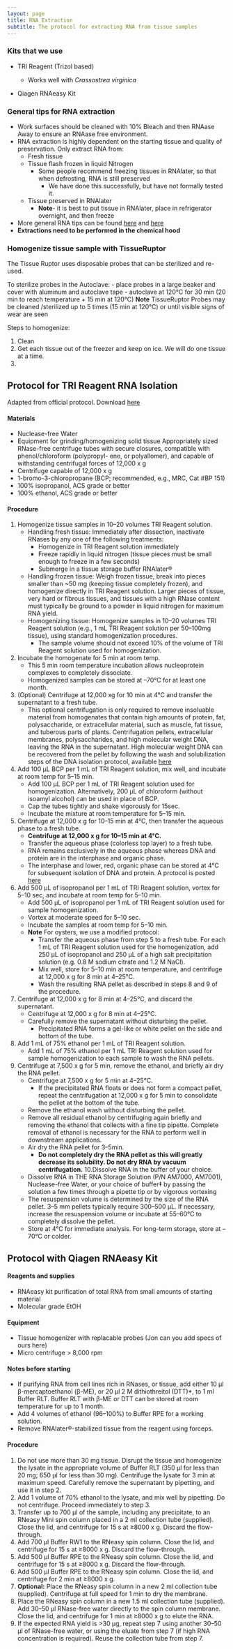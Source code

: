 ```yaml
---
layout: page
title: RNA Extraction
subtitle: The protocol for extracting RNA from tissue samples
---
```


### Kits that we use

* TRI Reagent (Trizol based)
	* Works well with *Crassostrea virginica*

* Qiagen RNAeasy Kit

### General tips for RNA extraction

* Work surfaces should be cleaned with 10% Bleach and then RNAase Away to ensure an RNAase free environment.
* RNA extraction is highly dependent on the starting tissue and quality of preservation.  Only extract RNA from:
	* Fresh tissue
	* Tissue flash frozen in liquid Nitrogen
		* Some people recommend freezing tissues in RNAlater, so that when defrosting, RNA is still preserved
			* We have done this successfully, but have not formally tested it.
	* Tissue preserved in RNAlater
		* **Note**- it is best to put tissue in RNAlater, place in refrigerator overnight, and then freeze
* More general RNA tips can be found [here](https://www.thermofisher.com/us/en/home/references/ambion-tech-support/nuclease-enzymes/general-articles/working-with-rna.html) and [here](https://www.thermofisher.com/us/en/home/references/ambion-tech-support/rna-isolation/general-articles/the-basics-rna-isolation.html)
* **Extractions need to be performed in the chemical hood**

### Homogenize tissue sample with TissueRuptor

The Tissue Ruptor uses disposable probes that can be sterilized and re-used.

To sterilize probes in the Autoclave:
	- place probes in a large beaker and cover with aluminum and autoclave tape
	- autoclave at 120°C for 30 min (20 min to reach temperature + 15 min at 120°C)
**Note** TissueRuptor Probes may be cleaned /sterilized up to 5 times (15 min at 120°C) or until visible signs of wear are seen

Steps to homogenize:
1. Clean 
2. Get each tissue out of the freezer and keep on ice. We will do one tissue at a time.
3. 



## Protocol for TRI Reagent RNA Isolation

Adapted from official protocol.  Download [here](http://depts.washington.edu/kellylab/wp-content/uploads/2013/06/Tri-Reagent-Protocol.pdf)

#### Materials
* Nuclease-free Water
* Equipment for grinding/homogenizing solid tissue Appropriately sized RNase-free centrifuge tubes with secure closures, compatible with phenol/chloroform (polypropyl- ene, or polyallomer), and capable of withstanding centrifugal forces of 12,000 x g
* Centrifuge capable of 12,000 x g
* 1-bromo-3-chloropropane (BCP; recommended, e.g., MRC, Cat #BP 151)
* 100% isopropanol, ACS grade or better
* 100% ethanol, ACS grade or better

#### Procedure

1.  Homogenize tissue samples in 10–20 volumes TRI Reagent solution.
	* Handling fresh tissue: Immediately after dissection, inactivate RNases by any one of the following treatments:
		* Homogenize in TRI Reagent solution immediately
		* Freeze rapidly in liquid nitrogen (tissue pieces must be small enough to freeze in a few seconds)
		* Submerge in a tissue storage buffer RNAlater® 
	* Handling frozen tissue: Weigh frozen tissue, break into pieces smaller than ~50 mg (keeping tissue completely frozen), and homogenize directly in TRI Reagent solution. Larger pieces of tissue, very hard or fibrous tissues, and tissues with a high RNase content must typically be ground to a powder in liquid nitrogen for maximum RNA yield.
	* Homogenizing tissue: Homogenize samples in 10–20 volumes TRI Reagent solution (e.g., 1 mL TRI Reagent solution per 50–100mg tissue), using standard homogenization procedures.
		* The sample volume should not exceed 10% of the volume of TRI Reagent solution used for homogenization.
2. Incubate the homogenate for 5 min at room temp.
	* This 5 min room temperature incubation allows nucleoprotein complexes to completely dissociate.
	* Homogenized samples can be stored at –70°C for at least one month.
3. (Optional) Centrifuge at 12,000 xg for 10 min at 4°C and transfer the supernatant to a fresh tube.
	* This optional centrifugation is only required to remove insoluable material from homogenates that contain high amounts of protein, fat, polysaccharide, or extracellular material, such as muscle, fat tissue, and tuberous parts of plants. Centrifugation pellets, extracellular membranes, polysaccharides, and high molecular weight DNA, leaving the RNA in the supernatant. High molecular weight DNA can be recovered from the pellet by following the wash and solubilization steps of the DNA isolation protocol, available [here](www.ambion.com/techlib/append/supp.)
4. Add 100 μL BCP per 1 mL of TRI Reagent solution, mix well, and incubate at room temp for 5–15 min.
	* Add 100 μL BCP per 1 mL of TRI Reagent solution used for homogenization. Alternatively, 200 μL of chloroform (without isoamyl alcohol) can be used in place of BCP.
	* Cap the tubes tightly and shake vigorously for 15sec.
	* Incubate the mixture at room temperature for 5–15 min.
5. Centrifuge at 12,000 x g for 10–15 min at 4°C, then transfer the aqueous phase to a fresh tube.
	* **Centrifuge at 12,000 x g for 10–15 min at 4°C.**
	* Transfer the aqueous phase (colorless top layer) to a fresh tube.
	* RNA remains exclusively in the aqueous phase whereas DNA and protein are in the interphase and organic phase. 
	* The interphase and lower, red, organic phase can be stored at 4°C for subsequent isolation of DNA and protein. A protocol is posted [here](www.ambion.com/techlib/append/supp)
6. Add 500 μL of isopropanol per 1 mL of TRI Reagent solution, vortex for 5–10 sec, and incubate at room temp for 5–10 min.
	* Add 500 μL of isopropanol per 1 mL of TRI Reagent solution used for sample homogenization.
	* Vortex at moderate speed for 5–10 sec.
	* Incubate the samples at room temp for 5–10 min.
	* **Note** For oysters, we use a modified protocol:
		* Transfer the aqueous phase from step 5 to a fresh tube. For each 1 mL of TRI Reagent solution used for the homogenization, add 250 μL of isopropanol and 250 μL of a high salt precipitation solution (e.g. 0.8 M sodium citrate and 1.2 M NaCl).
		* Mix well, store for 5–10 min at room temperature, and centrifuge at 12,000 x g for 8 min at 4–25°C.
		* Wash the resulting RNA pellet as described in steps 8 and 9 of the procedure.
7. Centrifuge at 12,000 x g for 8 min at 4–25°C, and discard the supernatant.
	* Centrifuge at 12,000 x g for 8 min at 4–25°C.
	* Carefully remove the supernatant without disturbing the pellet.
		* Precipitated RNA forms a gel-like or white pellet on the side and bottom of the tube.
8. Add 1 mL of 75% ethanol per 1 mL of TRI Reagent solution.
	* Add 1 mL of 75% ethanol per 1 mL TRI Reagent solution used for sample homogenization to each sample to wash the RNA pellets.
9. Centrifuge at 7,500 x g for 5 min, remove the ethanol, and briefly air dry the RNA pellet.
	* Centrifuge at 7,500 x g for 5 min at 4–25°C.
		* If the precipitated RNA floats or does not form a compact pellet, repeat the centrifugation at 12,000 x g for 5 min to consolidate the pellet at the bottom of the tube.
	* Remove the ethanol wash without disturbing the pellet.
	* Remove all residual ethanol by centrifuging again briefly and removing the ethanol that collects with a fine tip pipette. Complete removal of ethanol is necessary for the RNA to perform well in downstream applications.
	* Air dry the RNA pellet for 3–5min.
		* **Do not completely dry the RNA pellet as this will greatly decrease its solubility. Do not dry RNA by vacuum centrifugation.**
10.Dissolve RNA in the buffer of your choice.
	* Dissolve RNA in THE RNA Storage Solution (P/N AM7000, AM7001), Nuclease-free Water, or your choice of buffer‡ by passing the solution a few times through a pipette tip or by vigorous vortexing
	* The resuspension volume is determined by the size of the RNA pellet. 3–5 mm pellets typically require 300–500 μL. If necessary, increase the resuspension volume or incubate at 55–60°C to completely dissolve the pellet.
	* Store at 4°C for immediate analysis. For long-term storage, store at –70°C or colder.

## Protocol with Qiagen RNAeasy Kit

#### Reagents and supplies
* RNAeasy kit purification of total RNA from small amounts of starting material
* Molecular grade EtOH

#### Equipment
* Tissue homogenizer with replacable probes (Jon can you add specs of ours here)
* Micro centrifuge > 8,000 rpm

#### Notes before starting
* If purifying RNA from cell lines rich in RNases, or tissue, add either 10 μl β-mercaptoethanol (β-ME), or 20 μl 2 M dithiothreitol (DTT)*, to 1 ml Buffer RLT. Buffer RLT with β-ME or DTT can be stored at room temperature for up to 1 month.
* Add 4 volumes of ethanol (96–100%) to Buffer RPE for a working solution.
* Remove RNAlater®-stabilized tissue from the reagent using forceps.
#### Procedure
1. Do not use more than 30 mg tissue. Disrupt the tissue and homogenize the lysate in the appropriate volume of Buffer RLT (350 μl for less than 20 mg; 650 μl for less than 30 mg). Centrifuge the lysate for 3 min at maximum speed. Carefully remove the supernatant by pipetting, and use it in step 2.
2. Add 1 volume of 70% ethanol to the lysate, and mix well by pipetting. Do not centrifuge. Proceed immediately to step 3.
3. Transfer up to 700 μl of the sample, including any precipitate, to an RNeasy Mini spin column placed in a 2 ml collection tube (supplied). Close the lid, and centrifuge for 15 s at ≥8000 x g. Discard the flow-through.
4. Add 700 μl Buffer RW1 to the RNeasy spin column. Close the lid, and centrifuge for 15 s at ≥8000 x g. Discard the flow-through.
5. Add 500 μl Buffer RPE to the RNeasy spin column. Close the lid, and centrifuge for 15 s at ≥8000 x g. Discard the flow-through.
6. Add 500 μl Buffer RPE to the RNeasy spin column. Close the lid, and centrifuge for 2 min at ≥8000 x g.
7. **Optional:** Place the RNeasy spin column in a new 2 ml collection tube (supplied). Centrifuge at full speed for 1 min to dry the membrane.
8. Place the RNeasy spin column in a new 1.5 ml collection tube (supplied). Add 30–50 μl RNase-free water directly to the spin column membrane. Close the lid, and centrifuge for 1 min at ≥8000 x g to elute the RNA.
9. If the expected RNA yield is >30 μg, repeat step 7 using another 30–50 μl of RNase-free water, or using the eluate from step 7 (if high RNA concentration is required). Reuse the collection tube from step 7.

